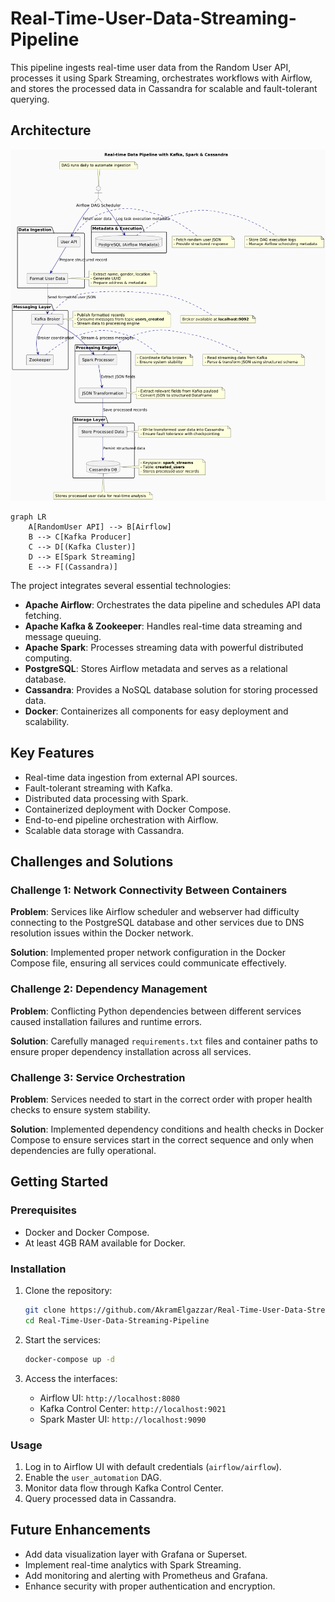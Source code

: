 # Real-Time-User-Data-Streaming-Pipeline
This pipeline ingests real-time user data from the Random User API, processes it using Spark Streaming, orchestrates workflows with Airflow, and stores the processed data in Cassandra for scalable and fault-tolerant querying.  

## Architecture  
![System Architecture](architecture.PNG) 

```mermaid
graph LR
    A[RandomUser API] --> B[Airflow]
    B --> C[Kafka Producer]
    C --> D[(Kafka Cluster)]
    D --> E[Spark Streaming]
    E --> F[(Cassandra)]
```
The project integrates several essential technologies:  
- **Apache Airflow**: Orchestrates the data pipeline and schedules API data fetching.  
- **Apache Kafka & Zookeeper**: Handles real-time data streaming and message queuing.  
- **Apache Spark**: Processes streaming data with powerful distributed computing.  
- **PostgreSQL**: Stores Airflow metadata and serves as a relational database.  
- **Cassandra**: Provides a NoSQL database solution for storing processed data.  
- **Docker**: Containerizes all components for easy deployment and scalability.  

## Key Features  
- Real-time data ingestion from external API sources.  
- Fault-tolerant streaming with Kafka.  
- Distributed data processing with Spark.  
- Containerized deployment with Docker Compose.  
- End-to-end pipeline orchestration with Airflow.  
- Scalable data storage with Cassandra.  

## Challenges and Solutions  

### Challenge 1: Network Connectivity Between Containers  
**Problem**: Services like Airflow scheduler and webserver had difficulty connecting to the PostgreSQL database and other services due to DNS resolution issues within the Docker network.  

**Solution**: Implemented proper network configuration in the Docker Compose file, ensuring all services could communicate effectively.  

### Challenge 2: Dependency Management  
**Problem**: Conflicting Python dependencies between different services caused installation failures and runtime errors.  

**Solution**: Carefully managed `requirements.txt` files and container paths to ensure proper dependency installation across all services.  

### Challenge 3: Service Orchestration  
**Problem**: Services needed to start in the correct order with proper health checks to ensure system stability.  

**Solution**: Implemented dependency conditions and health checks in Docker Compose to ensure services start in the correct sequence and only when dependencies are fully operational.  

## Getting Started  

### Prerequisites  
- Docker and Docker Compose.  
- At least 4GB RAM available for Docker.

### Installation  
1. Clone the repository:  
   ```bash  
   git clone https://github.com/AkramElgazzar/Real-Time-User-Data-Streaming-Pipeline.git  
   cd Real-Time-User-Data-Streaming-Pipeline  
   ``` 

2. Start the services:  
   ```bash  
   docker-compose up -d  
   ```  

3. Access the interfaces:  
   - Airflow UI: `http://localhost:8080`  
   - Kafka Control Center: `http://localhost:9021`  
   - Spark Master UI: `http://localhost:9090`  

### Usage  
1. Log in to Airflow UI with default credentials (`airflow/airflow`).  
2. Enable the `user_automation` DAG.  
3. Monitor data flow through Kafka Control Center.  
4. Query processed data in Cassandra.  


## Future Enhancements  
- Add data visualization layer with Grafana or Superset.  
- Implement real-time analytics with Spark Streaming.  
- Add monitoring and alerting with Prometheus and Grafana.  
- Enhance security with proper authentication and encryption.  
 
